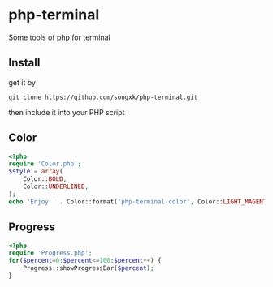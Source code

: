 # php-terminal
Some tools of php for terminal

## Install

get it by

`git clone https://github.com/songxk/php-terminal.git`

then include it into your PHP script

## Color
``` php
<?php
require 'Color.php';
$style = array(
    Color::BOLD,
    Color::UNDERLINED,
);
echo 'Enjoy ' . Color::format('php-terminal-color', Color::LIGHT_MAGENTA, $style) . ' library';
```

## Progress
```php
<?php
require 'Progress.php';
for($percent=0;$percent<=100;$percent++) {
    Progress::showProgressBar($percent);
}
```
